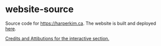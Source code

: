 # website-source

Source code for https://harperkim.ca. The website is built and deployed [here](https://github.com/imkimdol/website).

[Credits and Attibutions for the interactive section.](https://harperkim.ca/interactive/credits)
